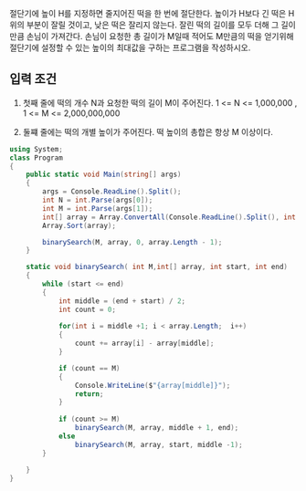 절단기에 높이 H를 지정하면 줄지어진 떡을 한 번에 절단한다. 높이가 H보다 긴 떡은 H 위의 부분이 잘릴 것이고, 낮은 떡은 잘리지 않는다.
잘린 떡의 길이를 모두 더해 그 길이 만큼 손님이 가져간다.
손님이 요청한 총 길이가 M일때 적어도 M만큼의 떡을 얻기위해 절단기에 설정할 수 있는 높이의 최대값을 구하는 프로그램을 작성하시오.

<h2>입력 조건</h2>

1. 첫째 줄에 떡의 개수 N과 요청한 떡의 길이 M이 주어진다. 1 <= N <= 1,000,000  , 1 <= M <= 2,000,000,000

2. 둘쨰 줄에는 떡의 개별 높이가 주어진다. 떡 높이의 총합은 항상 M 이상이다.

```cs
using System;
class Program
{
    public static void Main(string[] args)
    {
        args = Console.ReadLine().Split();
        int N = int.Parse(args[0]);        
        int M = int.Parse(args[1]);
        int[] array = Array.ConvertAll(Console.ReadLine().Split(), int.Parse);
        Array.Sort(array);

        binarySearch(M, array, 0, array.Length - 1);
    }

    static void binarySearch( int M,int[] array, int start, int end)
    {
        while (start <= end)
        {
            int middle = (end + start) / 2;
            int count = 0;
            
            for(int i = middle +1; i < array.Length;  i++)
            {
                count += array[i] - array[middle];
            }

            if (count == M)
            {
                Console.WriteLine($"{array[middle]}");
                return;
            }
                
            if (count >= M)
                binarySearch(M, array, middle + 1, end);
            else
                binarySearch(M, array, start, middle -1);
        }
        
    }
}

```
